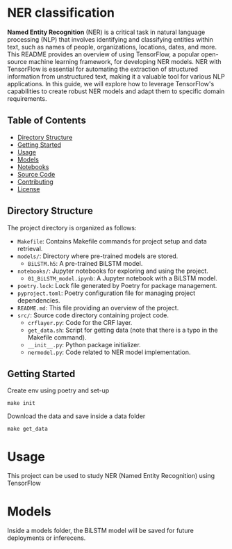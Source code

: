 # NER classification

**Named Entity Recognition** (NER) is a critical task in natural language processing (NLP) that involves identifying and classifying entities within text, such as names of people, organizations, locations, dates, and more. This README provides an overview of using TensorFlow, a popular open-source machine learning framework, for developing NER models. NER with TensorFlow is essential for automating the extraction of structured information from unstructured text, making it a valuable tool for various NLP applications. In this guide, we will explore how to leverage TensorFlow's capabilities to create robust NER models and adapt them to specific domain requirements.

## Table of Contents

- [Directory Structure](#directory-structure)
- [Getting Started](#getting-started)
- [Usage](#usage)
- [Models](#models)
- [Notebooks](#notebooks)
- [Source Code](#source-code)
- [Contributing](#contributing)
- [License](#license)

## Directory Structure

The project directory is organized as follows:

- `Makefile`: Contains Makefile commands for project setup and data retrieval.
- `models/`: Directory where pre-trained models are stored.
  - `BiLSTM.h5`: A pre-trained BiLSTM model.
- `notebooks/`: Jupyter notebooks for exploring and using the project.
  - `01_BiLSTM_model.ipynb`: A Jupyter notebook with a BiLSTM model.
- `poetry.lock`: Lock file generated by Poetry for package management.
- `pyproject.toml`: Poetry configuration file for managing project dependencies.
- `README.md`: This file providing an overview of the project.
- `src/`: Source code directory containing project code.
  - `crflayer.py`: Code for the CRF layer.
  - `get_data.sh`: Script for getting data (note that there is a typo in the Makefile command).
  - `__init__.py`: Python package initializer.
  - `nermodel.py`: Code related to NER model implementation.

## Getting Started

Create env using poetry and set-up

```shell
make init 
```
Download the data and save inside a data folder
``` shell
make get_data
```

# Usage

This project can be used to study NER (Named Entity Recognition) using TensorFlow

# Models

Inside a models folder, the BiLSTM model will be saved for future deployments or inferecens.




